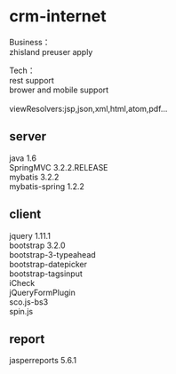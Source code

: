 crm-internet
============

Business：<br/>
zhisland preuser apply

Tech：<br/>
rest support<br/>
brower and mobile support<br/>
<br/>
viewResolvers:jsp,json,xml,html,atom,pdf...

server
----------------
java 1.6<br/>
SpringMVC 3.2.2.RELEASE<br/>
mybatis 3.2.2<br/>
mybatis-spring 1.2.2<br/>

client
----------------
jquery 1.11.1<br/>
bootstrap 3.2.0<br/>
bootstrap-3-typeahead<br/>
bootstrap-datepicker<br/>
bootstrap-tagsinput<br/>
iCheck<br/>
jQueryFormPlugin<br/>
sco.js-bs3<br/>
spin.js<br/>

report
----------------
jasperreports 5.6.1<br/>
